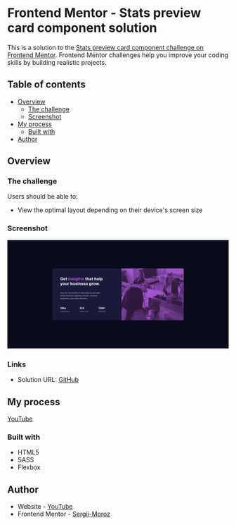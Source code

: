# Frontend Mentor - Stats preview card component solution

This is a solution to the [Stats preview card component challenge on Frontend Mentor](https://www.frontendmentor.io/challenges/stats-preview-card-component-8JqbgoU62). Frontend Mentor challenges help you improve your coding skills by building realistic projects. 

## Table of contents

- [Overview](#overview)
  - [The challenge](#the-challenge)
  - [Screenshot](#screenshot)
- [My process](#my-process)
  - [Built with](#built-with)
- [Author](#author)

## Overview

### The challenge

Users should be able to:

- View the optimal layout depending on their device's screen size

### Screenshot

![screenshot](./screenshot.png)

### Links

- Solution URL: [GitHub](https://github.com/sergii-moroz/stats-preview-component)

## My process

[YouTube]()

### Built with

- HTML5
- SASS
- Flexbox

## Author

- Website - [YouTube]()
- Frontend Mentor - [Sergii-Moroz](https://www.frontendmentor.io/profile/sergii-moroz)

